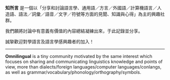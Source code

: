 **知所言** 是一個以「分享和討論語言學、通用語／方言／外國語／計算機語言／人造語、語法／詞彙／語音／文字／符號等方面的見聞、知識與心得」為主的興趣社群。

我們願將討論中有意義有價值的內容總結凝練出來，于此記錄並分享。

誠摯歡迎對學語言及語言學感興趣者的加入！

---

**Omnilingual** is a tiny community motivated by the same interest which focuses on sharing and communicating linguistics knowledge and points of view, more than dialects/foreign languages/computer languages/conlangs, as well as grammar/vocabulary/phonology/orthography/symbols.